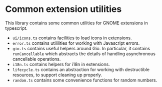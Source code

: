 # Common extension utilities

This library contains some common utilities for GNOME extensions in typescript.

- `ui/icons.ts` contains facilities to load icons in extensions.
- `error.ts` contains utililities for working with Javascript errors.
- `gio.ts` contains useful helpers around Gio.  In particular, it contains `runCancellable` which abstracts the details
  of handling asynchronous cancellable operations.
- `i18n.ts` contains helpers for i18n in extensions.
- `lifecycle.ts` contains an abstraction for working with destructible resources, to support cleaning up properly.
- `random.ts` contains some convenience functions for random numbers.
